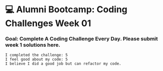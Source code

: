 # 💻 Alumni Bootcamp: Coding Challenges Week 01

### Goal: Complete A Coding Challenge Every Day. Please submit week 1 solutions here.

```
I completed the challenge: 5
I feel good about my code: 5
I believe I did a good job but can refactor my code.
```
